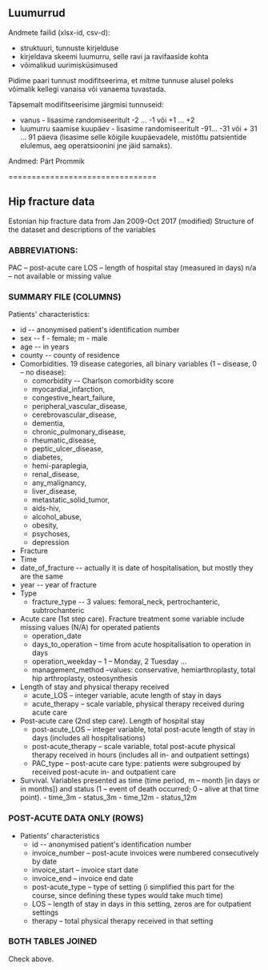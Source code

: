 ## Luumurrud

Andmete failid (xlsx-id, csv-d):

- struktuuri, tunnuste kirjelduse
- kirjeldava skeemi luumurru, selle ravi ja ravifaaside kohta
- võimalikud uurimisküsimused

Pidime paari tunnust modifitseerima, et mitme tunnuse alusel poleks võimalik kellegi vanaisa või vanaema tuvastada.

Täpsemalt modifitseerisime järgmisi tunnuseid:

- vanus - lisasime randomiseeritult -2 ... -1 või +1 ... +2
- luumurru saamise kuupäev - lisasime randomiseeritult -91... -31 või + 31 ... 91 päeva (lisasime selle kõigile kuupäevadele, mistõttu patsientide elulemus, aeg operatsioonini jne jäid samaks).

Andmed: Pärt Prommik

================================

## Hip fracture data

Estonian hip fracture data from Jan 2009-Oct 2017 (modified)
Structure of the dataset and descriptions of the variables

### ABBREVIATIONS:
PAC – post-acute care
LOS – length of hospital stay (measured in days)
n/a – not available or missing value

### SUMMARY FILE (COLUMNS)
Patients' characteristics:

+	id -- anonymised patient's identification number
+	sex -- f - female; m - male
+	age -- in years
+	county -- county of residence
+	Comorbidities. 19 disease categories, all binary variables (1 – disease, 0 – no disease):
      - comorbidity -- Charlson comorbidity score
      - myocardial_infarction, 
      - congestive_heart_failure, 
      - peripheral_vascular_disease, 
      - cerebrovascular_disease, 
      - dementia, 
      - chronic_pulmonary_disease, 
      - rheumatic_disease, 
      - peptic_ulcer_disease, 
      - diabetes, 
      - hemi-paraplegia, 
      - renal_disease, 
      - any_malignancy, 
      - liver_disease, 
      - metastatic_solid_tumor, 
      - aids-hiv, 
      - alcohol_abuse, 
      - obesity, 
      - psychoses, 
      - depression
+	Fracture 
+ Time
+	date_of_fracture -- actually it is date of hospitalisation, but mostly they are the same
+ year -- year of fracture
+	Type
      -	fracture_type -- 3 values: femoral_neck, pertrochanteric, subtrochanteric
+	Acute care (1st step care). Fracture treatment some variable include missing values (N/A) for operated patients
    -	operation_date 
    -	days_to_operation – time from acute hospitalisation to operation in days
    -	operation_weekday – 1 – Monday, 2 Tuesday …
    -	management_method –values: conservative, hemiarthroplasty, total hip arthroplasty, osteosynthesis
+	Length of stay and physical therapy received
    -	acute_LOS – integer variable, acute length of stay in days
    -	acute_therapy – scale variable, physical therapy received during acute care
+	Post-acute care (2nd step care). Length of hospital stay
      -	post-acute_LOS – integer variable, total post-acute length of stay in days (includes all hospitalisations)
      -	post-acute_therapy – scale variable, total post-acute physical therapy received in hours (includes all in- and outpatient settings)
      -	PAC_type – post-acute care type: patients were subgrouped by received post-acute in- and outpatient care
+ Survival. Variables presented as time (time period, m – month [in days or in months]) and status (1 – event of death occurred; 0 – alive at that time point). 
      -	time_3m
      -	status_3m
      -	time_12m
      -	status_12m


### POST-ACUTE DATA ONLY (ROWS)
+	Patients' characteristics
    -	id -- anonymised patient's identification number
    -	invoice_number – post-acute invoices were numbered consecutively by date
    -	invoice_start – invoice start date
    -	invoice_end – invoice end date
    -	post-acute_type – type of setting (i simplified this part for the course, since defining these types would take much time)
    -	LOS – length of stay in days in this setting, zeros are for outpatient settings
    -	therapy – total physical therapy received in that setting

### BOTH TABLES JOINED
Check above.
